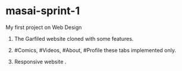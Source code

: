 # masai-sprint-1
My first project on Web Design

1. The Garfiled website cloned with some features.

2. #Comics, #Videos, #About, #Profile these tabs implemented only.

3. Responsive website .

